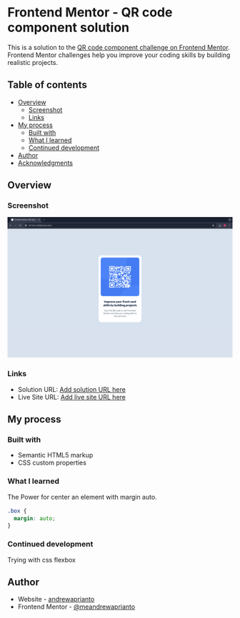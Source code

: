 # Frontend Mentor - QR code component solution

This is a solution to the [QR code component challenge on Frontend Mentor](https://www.frontendmentor.io/challenges/qr-code-component-iux_sIO_H). Frontend Mentor challenges help you improve your coding skills by building realistic projects.

## Table of contents

- [Overview](#overview)
  - [Screenshot](#screenshot)
  - [Links](#links)
- [My process](#my-process)
  - [Built with](#built-with)
  - [What I learned](#what-i-learned)
  - [Continued development](#continued-development)
- [Author](#author)
- [Acknowledgments](#acknowledgments)

## Overview

### Screenshot

![](images/screenshot-solutions.png)

### Links

- Solution URL: [Add solution URL here](https://your-solution-url.com)
- Live Site URL: [Add live site URL here](https://qr-code-component-gilt-six.vercel.app/)

## My process

### Built with

- Semantic HTML5 markup
- CSS custom properties

### What I learned

The Power for center an element with margin auto.

```css
.box {
  margin: auto;
}
```

### Continued development

Trying with css flexbox

## Author

- Website - [andrewaprianto](https://qr-code-component-gilt-six.vercel.app/)
- Frontend Mentor - [@meandrewaprianto](https://www.frontendmentor.io/profile/yourusername)
